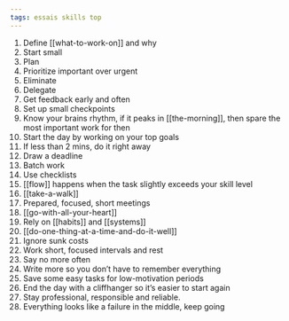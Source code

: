 ```yaml
---
tags: essais skills top
---
```



1. Define [[what-to-work-on]] and why
2. Start small
3. Plan
4. Prioritize important over urgent
5. Eliminate
6. Delegate
7. Get feedback early and often
8. Set up small checkpoints
9. Know your brains rhythm, if it peaks in [[the-morning]], then spare the most important work for then 
10. Start the day by working on your top goals
11. If less than 2 mins, do it right away
9. Draw a deadline
12. Batch work
13. Use checklists 
13. [[flow]] happens when the task slightly exceeds your skill level 
13. [[take-a-walk]]
14. Prepared, focused, short meetings
15. [[go-with-all-your-heart]]
16. Rely on [[habits]] and [[systems]]
17. [[do-one-thing-at-a-time-and-do-it-well]]
18. Ignore sunk costs
19. Work short, focused intervals and rest
20. Say no more often
21. Write more so you don’t have to remember everything
22. Save some easy tasks for low-motivation periods
23. End the day with a cliffhanger so it’s easier to start again
24. Stay professional, responsible and reliable.
25. Everything looks like a failure in the middle, keep going